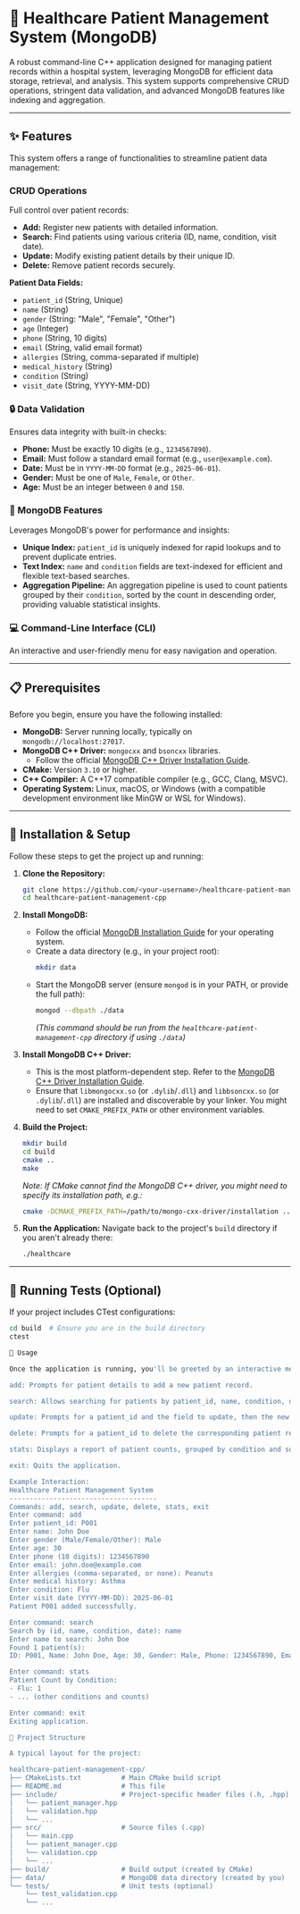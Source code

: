 # 🏥 Healthcare Patient Management System (MongoDB)

A robust command-line C++ application designed for managing patient records within a hospital system, leveraging MongoDB for efficient data storage, retrieval, and analysis. This system supports comprehensive CRUD operations, stringent data validation, and advanced MongoDB features like indexing and aggregation.

---

## ✨ Features

This system offers a range of functionalities to streamline patient data management:

### CRUD Operations
Full control over patient records:
*   **Add:** Register new patients with detailed information.
*   **Search:** Find patients using various criteria (ID, name, condition, visit date).
*   **Update:** Modify existing patient details by their unique ID.
*   **Delete:** Remove patient records securely.

**Patient Data Fields:**
*   `patient_id` (String, Unique)
*   `name` (String)
*   `gender` (String: "Male", "Female", "Other")
*   `age` (Integer)
*   `phone` (String, 10 digits)
*   `email` (String, valid email format)
*   `allergies` (String, comma-separated if multiple)
*   `medical_history` (String)
*   `condition` (String)
*   `visit_date` (String, YYYY-MM-DD)

### 🔒 Data Validation
Ensures data integrity with built-in checks:
*   **Phone:** Must be exactly 10 digits (e.g., `1234567890`).
*   **Email:** Must follow a standard email format (e.g., `user@example.com`).
*   **Date:** Must be in `YYYY-MM-DD` format (e.g., `2025-06-01`).
*   **Gender:** Must be one of `Male`, `Female`, or `Other`.
*   **Age:** Must be an integer between `0` and `150`.

### 🚀 MongoDB Features
Leverages MongoDB's power for performance and insights:
*   **Unique Index:** `patient_id` is uniquely indexed for rapid lookups and to prevent duplicate entries.
*   **Text Index:** `name` and `condition` fields are text-indexed for efficient and flexible text-based searches.
*   **Aggregation Pipeline:** An aggregation pipeline is used to count patients grouped by their `condition`, sorted by the count in descending order, providing valuable statistical insights.

### 💻 Command-Line Interface (CLI)
An interactive and user-friendly menu for easy navigation and operation.

---

## 📋 Prerequisites

Before you begin, ensure you have the following installed:

*   **MongoDB:** Server running locally, typically on `mongodb://localhost:27017`.
*   **MongoDB C++ Driver:** `mongocxx` and `bsoncxx` libraries.
    *   Follow the official [MongoDB C++ Driver Installation Guide](http://mongocxx.org/mongocxx-v3/installation/).
*   **CMake:** Version `3.10` or higher.
*   **C++ Compiler:** A C++17 compatible compiler (e.g., GCC, Clang, MSVC).
*   **Operating System:** Linux, macOS, or Windows (with a compatible development environment like MinGW or WSL for Windows).

---

## 🔧 Installation & Setup

Follow these steps to get the project up and running:

1.  **Clone the Repository:**
    ```bash
    git clone https://github.com/<your-username>/healthcare-patient-management-cpp.git
    cd healthcare-patient-management-cpp
    ```

2.  **Install MongoDB:**
    *   Follow the official [MongoDB Installation Guide](https://www.mongodb.com/try/download/community) for your operating system.
    *   Create a data directory (e.g., in your project root):
        ```bash
        mkdir data
        ```
    *   Start the MongoDB server (ensure `mongod` is in your PATH, or provide the full path):
        ```bash
        mongod --dbpath ./data
        ```
        *(This command should be run from the `healthcare-patient-management-cpp` directory if using `./data`)*

3.  **Install MongoDB C++ Driver:**
    *   This is the most platform-dependent step. Refer to the [MongoDB C++ Driver Installation Guide](http://mongocxx.org/mongocxx-v3/installation/).
    *   Ensure that `libmongocxx.so` (or `.dylib`/`.dll`) and `libbsoncxx.so` (or `.dylib`/`.dll`) are installed and discoverable by your linker. You might need to set `CMAKE_PREFIX_PATH` or other environment variables.

4.  **Build the Project:**
    ```bash
    mkdir build
    cd build
    cmake ..
    make
    ```
    *Note: If CMake cannot find the MongoDB C++ driver, you might need to specify its installation path, e.g.:*
    ```bash
    cmake -DCMAKE_PREFIX_PATH=/path/to/mongo-cxx-driver/installation ..
    ```

5.  **Run the Application:**
    Navigate back to the project's `build` directory if you aren't already there:
    ```bash
    ./healthcare
    ```

---

## 🧪 Running Tests (Optional)

If your project includes CTest configurations:
```bash
cd build  # Ensure you are in the build directory
ctest

🚀 Usage

Once the application is running, you'll be greeted by an interactive menu. Use the following commands:

add: Prompts for patient details to add a new patient record.

search: Allows searching for patients by patient_id, name, condition, or visit_date.

update: Prompts for a patient_id and the field to update, then the new value.

delete: Prompts for a patient_id to delete the corresponding patient record.

stats: Displays a report of patient counts, grouped by condition and sorted.

exit: Quits the application.

Example Interaction:
Healthcare Patient Management System
-------------------------------------
Commands: add, search, update, delete, stats, exit
Enter command: add
Enter patient_id: P001
Enter name: John Doe
Enter gender (Male/Female/Other): Male
Enter age: 30
Enter phone (10 digits): 1234567890
Enter email: john.doe@example.com
Enter allergies (comma-separated, or none): Peanuts
Enter medical history: Asthma
Enter condition: Flu
Enter visit date (YYYY-MM-DD): 2025-06-01
Patient P001 added successfully.

Enter command: search
Search by (id, name, condition, date): name
Enter name to search: John Doe
Found 1 patient(s):
ID: P001, Name: John Doe, Age: 30, Gender: Male, Phone: 1234567890, Email: john.doe@example.com, Allergies: Peanuts, History: Asthma, Condition: Flu, Visit: 2025-06-01

Enter command: stats
Patient Count by Condition:
- Flu: 1
- ... (other conditions and counts)

Enter command: exit
Exiting application.

📁 Project Structure

A typical layout for the project:

healthcare-patient-management-cpp/
├── CMakeLists.txt          # Main CMake build script
├── README.md               # This file
├── include/                # Project-specific header files (.h, .hpp)
│   └── patient_manager.hpp
│   └── validation.hpp
│   └── ...
├── src/                    # Source files (.cpp)
│   └── main.cpp
│   └── patient_manager.cpp
│   └── validation.cpp
│   └── ...
├── build/                  # Build output (created by CMake)
├── data/                   # MongoDB data directory (created by you)
└── tests/                  # Unit tests (optional)
    └── test_validation.cpp
    └── ...
